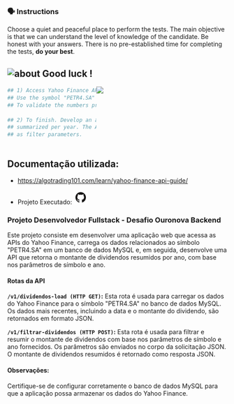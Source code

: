 ### :speaking_head: Instructions

<p align="left"> 
  Choose a quiet and peaceful place to perform the tests. The main objective is that we can understand the level of knowledge of the candidate. Be honest with your answers. There is no pre-established time for completing the tests, <strong>do your best</strong>.<br>
</p>


## <img width="45" alt="about" src="https://raw.github.com/elizarov/elizarov/master/about.png"> Good luck !

<img align="right" width="300" src="https://i2.wp.com/allhtaccess.info/wp-content/uploads/2018/03/programming.gif?fit=1281%2C716&ssl=1" />

```python
## 1) Access Yahoo Finance APIs! load the data into a Mysql database. 
## Use the symbol "PETR4.SA" as a filter and identify the dividends.
## To validate the numbers presented use the link https://www.investidorpetrobras.com.br/acoes-dividendos-e-dividas/dividendos-e-jcp/
  
## 2) To finish. Develop an api whose return is the amount of dividends 
## summarized per year. The API must receive the symbol and the year 
## as filter parameters.
    
```



## Documentação utilizada:

- https://algotrading101.com/learn/yahoo-finance-api-guide/


- Projeto Executado: [![Pratical Test](github.png)](../python/)

### Projeto Desenvolvedor Fullstack - Desafio Ouronova Backend

Este projeto consiste em desenvolver uma aplicação web que acessa as APIs do Yahoo Finance, carrega os dados relacionados ao símbolo "PETR4.SA" em um banco de dados MySQL e, em seguida, desenvolve uma API que retorna o montante de dividendos resumidos por ano, com base nos parâmetros de símbolo e ano.

#### Rotas da API

**`/v1/dividendos-load (HTTP GET)`:** Esta rota é usada para carregar os dados do Yahoo Finance para o símbolo "PETR4.SA" no banco de dados MySQL. Os dados mais recentes, incluindo a data e o montante do dividendo, são retornados em formato JSON.

**`/v1/filtrar-dividendos (HTTP POST)`:** Esta rota é usada para filtrar e resumir o montante de dividendos com base nos parâmetros de símbolo e ano fornecidos. Os parâmetros são enviados no corpo da solicitação JSON. O montante de dividendos resumidos é retornado como resposta JSON.

#### Observações:

Certifique-se de configurar corretamente o banco de dados MySQL para que a aplicação possa armazenar os dados do Yahoo Finance.


